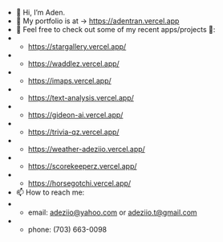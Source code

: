 - 👋 Hi, I’m Aden.
- 💞️ My portfolio is at -> https://adentran.vercel.app
- 🌱 Feel free to check out some of my recent apps/projects 👀:
- - https://stargallery.vercel.app/
- - https://waddlez.vercel.app/
- - https://imaps.vercel.app/
- - https://text-analysis.vercel.app/
- - https://gideon-ai.vercel.app/
- - https://trivia-qz.vercel.app/
- - https://weather-adeziio.vercel.app/
- - https://scorekeeperz.vercel.app/
- - https://horsegotchi.vercel.app/
- 📫 How to reach me: 
- - email: adeziio@yahoo.com or adeziio.t@gmail.com
- - phone: (703) 663-0098

<!---
adeziio/adeziio is a ✨ special ✨ repository because its `README.md` (this file) appears on your GitHub profile.
You can click the Preview link to take a look at your changes.
--->
